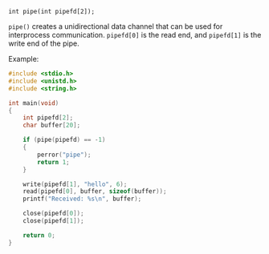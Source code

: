 `int pipe(int pipefd[2]);`

`pipe()` creates a unidirectional data channel that can be used for interprocess communication. `pipefd[0]` is the read end, and `pipefd[1]` is the write end of the pipe.

Example:
```c
#include <stdio.h>
#include <unistd.h>
#include <string.h>

int main(void)
{
    int pipefd[2];
    char buffer[20];

    if (pipe(pipefd) == -1)
    {
        perror("pipe");
        return 1;
    }

    write(pipefd[1], "hello", 6);
    read(pipefd[0], buffer, sizeof(buffer));
    printf("Received: %s\n", buffer);

    close(pipefd[0]);
    close(pipefd[1]);

    return 0;
}
```